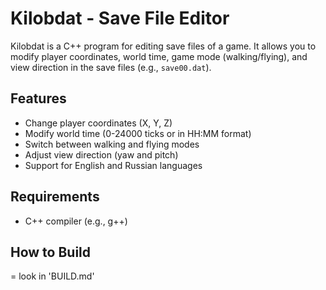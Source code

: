 # Kilobdat - Save File Editor

Kilobdat is a C++ program for editing save files of a game. It allows you to modify player coordinates, world time, game mode (walking/flying), and view direction in the save files (e.g., `save00.dat`).

## Features
- Change player coordinates (X, Y, Z)
- Modify world time (0-24000 ticks or in HH:MM format)
- Switch between walking and flying modes
- Adjust view direction (yaw and pitch)
- Support for English and Russian languages

## Requirements
- C++ compiler (e.g., g++)

## How to Build
= look in 'BUILD.md' 

